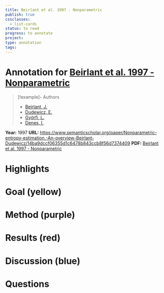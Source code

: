 ```yaml
---
title: Beirlant et al. 1997 - Nonparametric
publish: true
cssclasses:
  - list-cards
status: to read
progress: to annotate
project:
type: annotation
tags:
---
```

# Annotation for [Beirlant et al. 1997 - Nonparametric](Papers/References/Beirlant%20et%20al.%201997%20-%20Nonparametric)

> [!example]- Authors
> - [Beirlant, J.](Papers/People/Beirlant%20J.)
> - [Dudewicz, E.](Papers/People/Dudewicz%20E.)
> - [Györfi, L.](Papers/People/Györfi%20L.)
> - [Denes, I.](Papers/People/Denes%20I.)

**Year:** 1997
**URL:** https://www.semanticscholar.org/paper/Nonparametric-entropy-estimation.-An-overview-Beirlant-Dudewicz/14ba9dccf06355d1c6478b843ccb8f56d7374409
**PDF:** [Beirlant et al. 1997 - Nonparametric](Papers/PDFs/Beirlant%20et%20al.%201997%20-%20Nonparametric%20entropy%20estimation.%20An%20overview.pdf)

# Highlights


# Goal (yellow)


# Method (purple)


# Results (red)


# Discussion (blue)


# Questions

